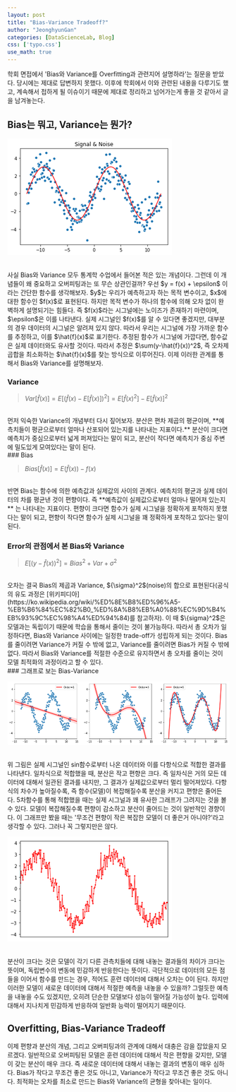```yaml
---
layout: post
title: "Bias-Variance Tradeoff?"
author: "JeonghyunGan"
categories: [DataScienceLab, Blog]
css: ['typo.css']
use_math: true
---
```


학회 면접에서 'Bias와 Variance를 Overfitting과 관련지어 설명하라'는 질문을 받았다. 당시에는 제대로 답변하지 못했다. 이후에 학회에서 이와 관련된 내용을 다루기도 했고, 계속해서 접하게 될 이슈이기 때문에 제대로 정리하고 넘어가는게 좋을 것 같아서 글을 남겨놓는다.

## Bias는 뭐고, Variance는 뭔가?

![Noise](/assets/article_images/Noise.png)

<br>
사실 Bias와 Variance 모두 통계학 수업에서 들어본 적은 있는 개념이다. 그런데 이 개념들이 왜 중요하고 오버피팅과는 또 무슨 상관인걸까? 우선 $y = f(x) + \epsilon$ 이라는 간단한 함수를 생각해보자. $y$는 우리가 예측하고자 하는 목적 변수이고, $x$에 대한 함수인 $f(x)$로 표현된다. 하지만 목적 변수가 하나의 함수에 의해 오차 없이 완벽하게 설명되기는 힘들다. 즉 $f(x)$라는 시그널에는 노이즈가 존재하기 마련이며, $\epsilon$은 이를 나타낸다. 실제 시그널인 $f(x)$를 알 수 있다면 좋겠지만, 대부분의 경우 데이터의 시그널은 알려져 있지 않다. 따라서 우리는 시그널에 가장 가까운 함수를 추정하고, 이를 $\hat{f}(x)$로 표기한다. 추정된 함수가 시그널에 가깝다면, 함수값은 실제 데이터와도 유사할 것이다. 따라서 추정은 $\sum(y-\hat{f}(x))^2$, 즉 오차제곱합을 최소화하는 $\hat{f}(x)$를 찾는 방식으로 이루어진다. 이제 이러한 관계를 통해서 Bias와 Variance를 설명해보자.

### Variance

> $Var[\hat{f}(x)] = E[ (\hat{f}(x) - E[\hat{f}(x)])^2] = E[\hat{f}(x)^2] - E[\hat{f}(x)]^2$

<br>
먼저 익숙한 Variance의 개념부터 다시 짚어보자. 분산은 편차 제곱의 평균이며, **예측치들이 평균으로부터 얼마나 산포되어 있는지를 나타내는 지표이다.** 분산이 크다면 예측치가 중심으로부터 넓게 퍼져있다는 말이 되고, 분산이 작다면 예측치가 중심 주변에 밀도있게 모여있다는 말이 된다.

<br>
### Bias

> $Bias[\hat{f}(x)] = E(\hat{f}(x)) - f(x)$

<br>
반면 Bias는 함수에 의한 예측값과 실제값의 사이의 관계다. 예측치의 평균과 실제 데이터의 차를 평균낸 것이 편향이다. 즉 **예측값이 실제값으로부터 얼마나 떨어져 있는지** 는 나타내는 지표이다. 편향이 크다면 함수가 실제 시그널을 정확하게 포착하지 못했다는 말이 되고, 편향이 작다면 함수가 실제 시그널을 꽤 정확하게 포착하고 있다는 말이 된다.


### Error의 관점에서 본 Bias와 Variance

> $E[(y - \hat{f}(x))^2]=  {Bias}^2 + Var + {\sigma}^2$

<br>
오차는 결국 Bias의 제곱과 Variance, ${\sigma}^2$(noise)의 합으로 표현된다(공식의 유도 과정은 [위키피디아](https://ko.wikipedia.org/wiki/%ED%8E%B8%ED%96%A5-%EB%B6%84%EC%82%B0_%ED%8A%B8%EB%A0%88%EC%9D%B4%EB%93%9C%EC%98%A4%ED%94%84)를 참고하자). 이 때 $\{sigma}^2$은 모델과는 독립이기 때문에 학습을 통해서 줄이는 것이 불가능하다. 따라서 총 오차가 일정하다면, Bias와 Variance 사이에는 일정한 trade-off가 성립하게 되는 것이다. Bias를 줄이려면 Variance가 커질 수 밖에 없고, Variance를 줄이려면 Bias가 커질 수 밖에 없다. 따라서 Bias와 Variance를 적절한 수준으로 유지하면서 총 오차를 줄이는 것이 모델 최적화의 과정이라고 할 수 있다.

<br>
### 그래프로 보는 Bias-Variance

![Noise](/assets/article_images/Fitting.png)

<br>
위 그림은 실제 시그널인 sin함수로부터 나온 데이터와 이를 다항식으로 적합한 결과를 나타낸다. 일차식으로 적합했을 때, 분산은 작고 편향은 크다. 즉 일차식은 거의 모든 데이터에 대해서 일관된 결과를 내지만, 그 결과가 실제값으로부터 멀리 떨어져있다. 다항식의 차수가 높아질수록, 즉 함수(모델)이 복잡해질수록 분산을 커지고 편향은 줄어든다. 5차함수를 통해 적합했을 때는 실제 시그널과 꽤 유사한 그래프가 그려지는 것을 볼 수 있다. 모델이 복잡해질수록 편향이 감소하고 분산이 줄어드는 것이 일반적인 경향이다. 이 그래프만 봤을 때는 '무조건 편향이 작은 복잡한 모델이 더 좋은거 아니야?'라고 생각할 수 있다. 그러나 꼭 그렇지만은 않다.

![Overfitting](/assets/article_images/Overfitting.png)

<br>
분산이 크다는 것은 모델이 각기 다른 관측치들에 대해 내놓는 결과들의 차이가 크다는 뜻이며, 독립변수의 변동에 민감하게 반응한다는 뜻이다. 극단적으로 데이터의 모든 점들을 이어서 함수를 만드는 경우, 적어도 훈련 데이터에 대해서 오차는 0이 된다. 하지만 이러한 모델이 새로운 데이터에 대해서 적절한 예측을 내놓을 수 있을까? 그럴듯한 예측을 내놓을 수도 있겠지만, 오히려 단순한 모델보다 성능이 떨어질 가능성이 높다. 입력에 대해서 지나치게 민감하게 반응하여 일반화 능력이 떨어지기 때문이다.

## Overfitting, Bias-Variance Tradeoff

이제 편향과 분산의 개념, 그리고 오버피팅과의 관계에 대해서 대충은 감을 잡았을지 모르겠다. 일반적으로 오버피팅된 모델은 훈련 데이터에 대해서 작은 편향을 갖지만, 모델이 갖는 분산이 매우 크다. 즉 새로운 데이터에 대해서 내놓는 결과의 변동이 매우 심하다. Bias가 작다고 무조건 좋은 것도 아니고, Variance가 작다고 무조건 좋은 것도 아니다. 최적화는 오차를 최소로 만드는 Bias와 Variance의 균형을 찾아내는 일이다.
